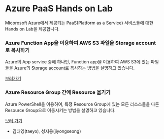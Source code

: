 # Azure PaaS Hands on Lab

Micorosoft Azure에서 제공되는 PaaS(Platform as a Service) 서비스들에 대한 Hands on Lab을 제공합니다.


### Azure Function App을 이용하여 AWS S3 파일을 Storage account로 복사하기

Azure의 App service 중에 하나인, Function app을 이용하여 AWS S3에 있는 파일들을 Azure의 Storage account로 복사하는 방법을 설명하고 있습니다.

[보러가기](https://github.com/jiyongseong/AzurePaaSHol/tree/master/copy-awss3-to-azure-storageaccount-using-functionapp)

### Azure Resource Group 간에 Resource 옮기기

Azure PowerShell을 이용하여, 특정 Resource Group에 있는 모든 리소스들을 다른 Resource Group으로 이동시키는 방법을 설명하고 있습니다.

[보러 가기](https://github.com/jiyongseong/AzurePaaSHol/tree/master/moving-resources-between-azure-resource-groups)

- 김태영(taeyo), 성지용(jiyongseong)
